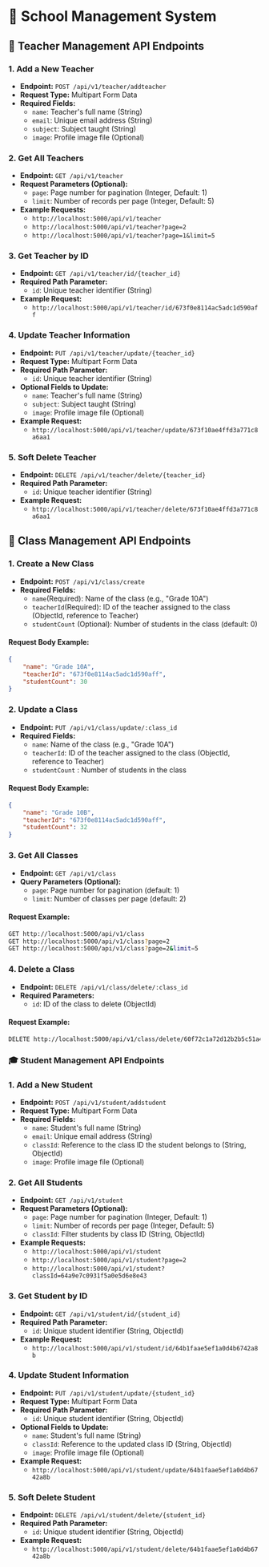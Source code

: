 # 🏫 School Management System 

## 👨 Teacher Management API Endpoints

### 1. Add a New Teacher
- **Endpoint:** `POST /api/v1/teacher/addteacher`
- **Request Type:** Multipart Form Data
- **Required Fields:**
  - `name`: Teacher's full name (String)
  - `email`: Unique email address (String)
  - `subject`: Subject taught (String)
  - `image`: Profile image file (Optional)

### 2. Get All Teachers
- **Endpoint:** `GET /api/v1/teacher`
- **Request Parameters (Optional):**
  - `page`: Page number for pagination (Integer, Default: 1)
  - `limit`: Number of records per page (Integer, Default: 5)
- **Example Requests:**
  - `http://localhost:5000/api/v1/teacher`
  - `http://localhost:5000/api/v1/teacher?page=2`
  - `http://localhost:5000/api/v1/teacher?page=1&limit=5`


### 3. Get Teacher by ID
- **Endpoint:** `GET /api/v1/teacher/id/{teacher_id}`
- **Required Path Parameter:**
  - `id`: Unique teacher identifier (String)
- **Example Request:**  
  - `http://localhost:5000/api/v1/teacher/id/673f0e8114ac5adc1d590aff`


### 4. Update Teacher Information
- **Endpoint:** `PUT /api/v1/teacher/update/{teacher_id}`
- **Request Type:** Multipart Form Data
- **Required Path Parameter:**
  - `id`: Unique teacher identifier (String)
- **Optional Fields to Update:**
  - `name`: Teacher's full name (String)
  - `subject`: Subject taught (String)
  - `image`: Profile image file (Optional)
- **Example Request:**  
  - `http://localhost:5000/api/v1/teacher/update/673f10ae4ffd3a771c8a6aa1`


### 5. Soft Delete Teacher
- **Endpoint:** `DELETE /api/v1/teacher/delete/{teacher_id}`
- **Required Path Parameter:**
  - `id`: Unique teacher identifier (String)
- **Example Request:**  
  - `http://localhost:5000/api/v1/teacher/delete/673f10ae4ffd3a771c8a6aa1`



## 📝 Class Management API Endpoints

### 1. Create a New Class
- **Endpoint:** `POST /api/v1/class/create`
- **Required Fields:**
  - `name`(Required):  Name of the class (e.g., "Grade 10A")
  - `teacherId`(Required): ID of the teacher assigned to the class (ObjectId, reference to Teacher)
  - `studentCount` (Optional): Number of students in the class (default: 0)

#### Request Body Example:
```json
{
    "name": "Grade 10A",
    "teacherId": "673f0e8114ac5adc1d590aff",
    "studentCount": 30
}
```

### 2. Update a Class
- **Endpoint:** `PUT /api/v1/class/update/:class_id`
- **Required Fields:**
  - `name`: Name of the class (e.g., "Grade 10A")
  - `teacherId`: ID of the teacher assigned to the class (ObjectId, reference to Teacher)
  - `studentCount` : Number of students in the class

#### Request Body Example:
```json
{
    "name": "Grade 10B",
    "teacherId": "673f0e8114ac5adc1d590aff",
    "studentCount": 32
}
```

### 3. Get All Classes
- **Endpoint:** `GET /api/v1/class`
- **Query Parameters (Optional):**
  - `page`: Page number for pagination (default: 1)
  - `limit`: Number of classes per page (default: 2)

#### Request Example:
```bash
GET http://localhost:5000/api/v1/class
GET http://localhost:5000/api/v1/class?page=2
GET http://localhost:5000/api/v1/class?page=2&limit=5
```

### 4. Delete a Class
- **Endpoint:** `DELETE /api/v1/class/delete/:class_id`
- **Required Parameters:**
  - `id`: ID of the class to delete (ObjectId)

#### Request Example:
```bash
DELETE http://localhost:5000/api/v1/class/delete/60f72c1a72d12b2b5c51a4f7
```
### 🎓 Student Management API Endpoints


### 1. Add a New Student
- **Endpoint:** `POST /api/v1/student/addstudent`
- **Request Type:** Multipart Form Data
- **Required Fields:**
  - `name`: Student's full name (String)
  - `email`: Unique email address (String)
  - `classId`: Reference to the class ID the student belongs to (String, ObjectId)
  - `image`: Profile image file (Optional)



### 2. Get All Students
- **Endpoint:** `GET /api/v1/student`
- **Request Parameters (Optional):**
  - `page`: Page number for pagination (Integer, Default: 1)
  - `limit`: Number of records per page (Integer, Default: 5)
  - `classId`: Filter students by class ID (String, ObjectId)
- **Example Requests:**
  - `http://localhost:5000/api/v1/student`
  - `http://localhost:5000/api/v1/student?page=2`
  - `http://localhost:5000/api/v1/student?classId=64a9e7c0931f5a0e5d6e8e43`


### 3. Get Student by ID
- **Endpoint:** `GET /api/v1/student/id/{student_id}`
- **Required Path Parameter:**
  - `id`: Unique student identifier (String, ObjectId)
- **Example Request:**  
  - `http://localhost:5000/api/v1/student/id/64b1faae5ef1a0d4b6742a8b`



### 4. Update Student Information
- **Endpoint:** `PUT /api/v1/student/update/{student_id}`
- **Request Type:** Multipart Form Data
- **Required Path Parameter:**
  - `id`: Unique student identifier (String, ObjectId)
- **Optional Fields to Update:**
  - `name`: Student's full name (String)
  - `classId`: Reference to the updated class ID (String, ObjectId)
  - `image`: Profile image file (Optional)
- **Example Request:**  
  - `http://localhost:5000/api/v1/student/update/64b1faae5ef1a0d4b6742a8b`



### 5. Soft Delete Student
- **Endpoint:** `DELETE /api/v1/student/delete/{student_id}`
- **Required Path Parameter:**
  - `id`: Unique student identifier (String, ObjectId)
- **Example Request:**  
  - `http://localhost:5000/api/v1/student/delete/64b1faae5ef1a0d4b6742a8b`